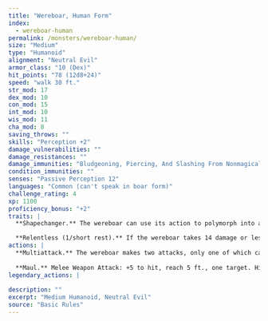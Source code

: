 ```yaml
---
title: "Wereboar, Human Form"
index:
  - wereboar-human
permalink: /monsters/wereboar-human/
size: "Medium"
type: "Humanoid"
alignment: "Neutral Evil"
armor_class: "10 (Dex)"
hit_points: "78 (12d8+24)"
speed: "walk 30 ft."
str_mod: 17
dex_mod: 10
con_mod: 15
int_mod: 10
wis_mod: 11
cha_mod: 8
saving_throws: ""
skills: "Perception +2"
damage_vulnerabilities: ""
damage_resistances: ""
damage_immunities: "Bludgeoning, Piercing, And Slashing From Nonmagical Weapons That Aren'T Silvered"
condition_immunities: ""
senses: "Passive Perception 12"
languages: "Common (can't speak in boar form)"
challenge_rating: 4
xp: 1100
proficiency_bonus: "+2"
traits: |
  **Shapechanger.** The wereboar can use its action to polymorph into a boar-humanoid hybrid or into a boar, or back into its true form, which is humanoid. Its statistics, other than its AC, are the same in each form. Any equipment it is wearing or carrying isn't transformed. It reverts to its true form if it dies.

  **Relentless (1/short rest).** If the wereboar takes 14 damage or less that would reduce it to 0 hit points, it is reduced to 1 hit point instead.
actions: |
  **Multiattack.** The wereboar makes two attacks, only one of which can be with its tusks.
  
  **Maul.** Melee Weapon Attack: +5 to hit, reach 5 ft., one target. Hit: 10 (2d6 + 3) bludgeoning damage.  
legendary_actions: |
  
description: ""
excerpt: "Medium Humanoid, Neutral Evil"
source: "Basic Rules"
---
```

